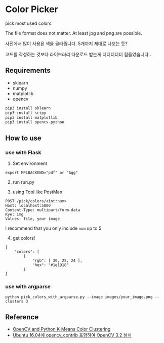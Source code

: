 # Color Picker
pick most used colors.

The file format does not matter. At least jpg and png are possible.

사진에서 많이 사용된 색을 골라줍니다. 5개까지 제대로 나오는 듯?

코드를 작성하는 것보다 라이브러리 다운로드 받는게 더더더더더 힘들었습니다..


## Requirements
- sklearn
- numpy
- matplotlib
- opencv

```python
pip3 install sklearn
pip3 install scipy
pip3 install matplotlib
pip3 install opencv-python
```

## How to use
### use with Flask
1. Set environment
```
export MPLBACKEND="pdf" or "Agg"
```

2. run run.py

3. using Tool like PostMan
```
POST /pick/colors/<int:num>
Host: localhost:5000
Content-Type: multipart/form-data
Kye: img
Values: file, your image
```
I recommend that you only include `num` up to 5

4. get colors!
```
{
    "colors": [
        {
            "rgb": [ 30, 25, 24 ],
            "hex": "#1e1918"
        }
}
```

### use with argparse
```
python pick_colors_with_argparse.py --image images/your_image.png --clusters 3
```


## Reference
- [OpenCV and Python K-Means Color Clustering](http://www.pyimagesearch.com/2014/05/26/opencv-python-k-means-color-clustering/)
- [Ubuntu 16.04에 opencv_contrib 포함하여 OpenCV 3.2 설치](http://webnautes.tistory.com/1030)